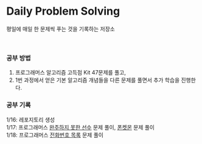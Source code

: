 # Daily Problem Solving

평일에 매일 한 문제씩 푸는 것을 기록하는 저장소    

<br/>

### 공부 방법

1. 프로그래머스 알고리즘 고득점 Kit 47문제를 풀고,
2. 1번 과정에서 얻은 기본 알고리즘 개념들을 다른 문제를 풀면서 추가 학습을 진행한다.

### 공부 기록

1/16: 레포지토리 생성  
1/17: 프로그래머스 [완주하지 못한 선수](https://school.programmers.co.kr/learn/courses/30/lessons/42576) 문제 풀이, [폰켓몬](https://school.programmers.co.kr/learn/courses/30/lessons/1845) 문제 풀이  
1/18: 프로그래머스 [전화번호 목록](https://school.programmers.co.kr/learn/courses/30/lessons/42577) 문제 풀이  

